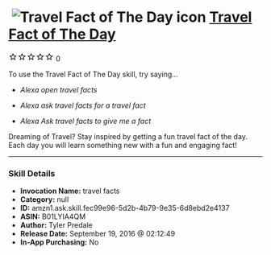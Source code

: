 # &nbsp;<img src="skill_icon" alt="Travel Fact of The Day icon" width="36"> [Travel Fact of The Day](http://alexa.amazon.com/#skills/amzn1.ask.skill.fec99e96-5d2b-4b79-9e35-6d8ebd2e4137)
![0 stars](../../images/ic_star_border_black_18dp_1x.png)![0 stars](../../images/ic_star_border_black_18dp_1x.png)![0 stars](../../images/ic_star_border_black_18dp_1x.png)![0 stars](../../images/ic_star_border_black_18dp_1x.png)![0 stars](../../images/ic_star_border_black_18dp_1x.png) 0

To use the Travel Fact of The Day skill, try saying...

* *Alexa open travel facts*

* *Alexa ask travel facts for a travel fact*

* *Alexa Ask travel facts to give me a fact*

Dreaming of Travel? Stay inspired by getting a fun travel fact of the day. Each day you will learn something new with a fun and engaging fact!

***

### Skill Details

* **Invocation Name:** travel facts
* **Category:** null
* **ID:** amzn1.ask.skill.fec99e96-5d2b-4b79-9e35-6d8ebd2e4137
* **ASIN:** B01LYIA4QM
* **Author:** Tyler Predale
* **Release Date:** September 19, 2016 @ 02:12:49
* **In-App Purchasing:** No
